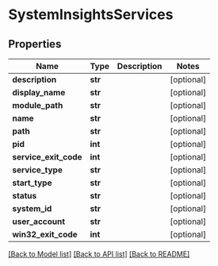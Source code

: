 # SystemInsightsServices

## Properties
Name | Type | Description | Notes
------------ | ------------- | ------------- | -------------
**description** | **str** |  | [optional] 
**display_name** | **str** |  | [optional] 
**module_path** | **str** |  | [optional] 
**name** | **str** |  | [optional] 
**path** | **str** |  | [optional] 
**pid** | **int** |  | [optional] 
**service_exit_code** | **int** |  | [optional] 
**service_type** | **str** |  | [optional] 
**start_type** | **str** |  | [optional] 
**status** | **str** |  | [optional] 
**system_id** | **str** |  | [optional] 
**user_account** | **str** |  | [optional] 
**win32_exit_code** | **int** |  | [optional] 

[[Back to Model list]](../README.md#documentation-for-models) [[Back to API list]](../README.md#documentation-for-api-endpoints) [[Back to README]](../README.md)

